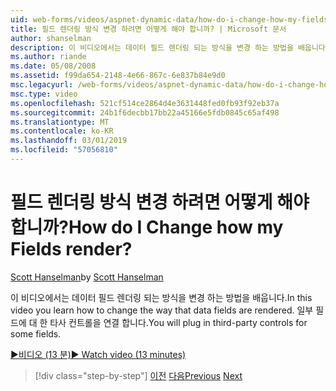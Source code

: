 ```yaml
---
uid: web-forms/videos/aspnet-dynamic-data/how-do-i-change-how-my-fields-render
title: 필드 렌더링 방식 변경 하려면 어떻게 해야 합니까? | Microsoft 문서
author: shanselman
description: 이 비디오에서는 데이터 필드 렌더링 되는 방식을 변경 하는 방법을 배웁니다. 일부 필드에 대 한 타사 컨트롤을 연결 합니다.
ms.author: riande
ms.date: 05/08/2008
ms.assetid: f99da654-2148-4e66-867c-6e837b84e9d0
msc.legacyurl: /web-forms/videos/aspnet-dynamic-data/how-do-i-change-how-my-fields-render
msc.type: video
ms.openlocfilehash: 521cf514ce2864d4e3631448fed0fb93f92eb37a
ms.sourcegitcommit: 24b1f6decbb17bb22a45166e5fdb0845c65af498
ms.translationtype: MT
ms.contentlocale: ko-KR
ms.lasthandoff: 03/01/2019
ms.locfileid: "57056810"
---
```

<a name="how-do-i-change-how-my-fields-render"></a><span data-ttu-id="3dd2b-105">필드 렌더링 방식 변경 하려면 어떻게 해야 합니까?</span><span class="sxs-lookup"><span data-stu-id="3dd2b-105">How do I Change how my Fields render?</span></span>
====================
<span data-ttu-id="3dd2b-106">[Scott Hanselman](https://github.com/shanselman)</span><span class="sxs-lookup"><span data-stu-id="3dd2b-106">by [Scott Hanselman](https://github.com/shanselman)</span></span>

<span data-ttu-id="3dd2b-107">이 비디오에서는 데이터 필드 렌더링 되는 방식을 변경 하는 방법을 배웁니다.</span><span class="sxs-lookup"><span data-stu-id="3dd2b-107">In this video you learn how to change the way that data fields are rendered.</span></span> <span data-ttu-id="3dd2b-108">일부 필드에 대 한 타사 컨트롤을 연결 합니다.</span><span class="sxs-lookup"><span data-stu-id="3dd2b-108">You will plug in third-party controls for some fields.</span></span>

[<span data-ttu-id="3dd2b-109">&#9654;비디오 (13 분)</span><span class="sxs-lookup"><span data-stu-id="3dd2b-109">&#9654; Watch video (13 minutes)</span></span>](https://channel9.msdn.com/Blogs/ASP-NET-Site-Videos/how-do-i-change-how-my-fields-render)

> [!div class="step-by-step"]
> <span data-ttu-id="3dd2b-110">[이전](how-do-i-enable-inline-gridview-editing.md)
> [다음](how-do-i-handle-business-logic-exceptions.md)</span><span class="sxs-lookup"><span data-stu-id="3dd2b-110">[Previous](how-do-i-enable-inline-gridview-editing.md)
[Next](how-do-i-handle-business-logic-exceptions.md)</span></span>
